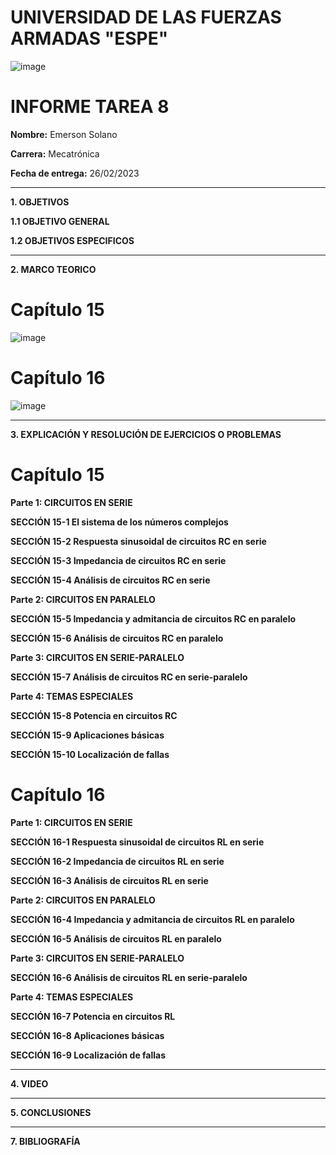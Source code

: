 # UNIVERSIDAD DE LAS FUERZAS ARMADAS "ESPE"
![image](https://user-images.githubusercontent.com/116772918/200762591-a164d8db-c02e-4269-8bb4-0bc4c810d79f.png)

# INFORME TAREA 8

**Nombre:** Emerson Solano

**Carrera:** Mecatrónica

**Fecha de entrega:** 26/02/2023

--------------------------------------------------------------------------------------------------------------------------------------------------------------------------------------------------------------------------------------------------------------------
**1. OBJETIVOS**

**1.1  OBJETIVO GENERAL**


**1.2  OBJETIVOS ESPECIFICOS**

--------------------------------------------------------------------------------------------------------------------------------------------------------------------------------------------------------------------------------------------------------------------

**2. MARCO TEORICO**

# Capítulo 15

![image](https://user-images.githubusercontent.com/93794279/154693284-c62afdcc-cb4f-4c64-93f5-b232ef7cd8b5.png)

# Capítulo 16


![image](https://user-images.githubusercontent.com/93794279/154696060-3908b8fc-446a-484b-8143-90cfc1569f51.png)


--------------------------------------------------------------------------------------------------------------------------------------------------------------------------------------------------------------------------------------------------------------------

**3. EXPLICACIÓN Y RESOLUCIÓN DE EJERCICIOS O PROBLEMAS**

# Capítulo 15

**Parte 1: CIRCUITOS EN SERIE**

**SECCIÓN 15-1 El sistema de los números complejos**

**SECCIÓN 15-2 Respuesta sinusoidal de circuitos RC en serie**

**SECCIÓN 15-3 Impedancia de circuitos RC en serie**

**SECCIÓN 15-4 Análisis de circuitos RC en serie**

**Parte 2: CIRCUITOS EN PARALELO**

**SECCIÓN 15-5 Impedancia y admitancia de circuitos RC en paralelo**

**SECCIÓN 15-6 Análisis de circuitos RC en paralelo**

**Parte 3: CIRCUITOS EN SERIE-PARALELO**

**SECCIÓN 15-7 Análisis de circuitos RC en serie-paralelo**

**Parte 4: TEMAS ESPECIALES**

**SECCIÓN 15-8 Potencia en circuitos RC**

**SECCIÓN 15-9 Aplicaciones básicas** 

**SECCIÓN 15-10 Localización de fallas**

# Capítulo 16

**Parte 1: CIRCUITOS EN SERIE**

**SECCIÓN 16-1 Respuesta sinusoidal de circuitos RL en serie**

**SECCIÓN 16-2 Impedancia de circuitos RL en serie**

**SECCIÓN 16-3 Análisis de circuitos RL en serie**

**Parte 2: CIRCUITOS EN PARALELO**

**SECCIÓN 16-4 Impedancia y admitancia de circuitos RL en paralelo**

**SECCIÓN 16-5 Análisis de circuitos RL en paralelo**

**Parte 3: CIRCUITOS EN SERIE-PARALELO**

**SECCIÓN 16-6 Análisis de circuitos RL en serie-paralelo**

**Parte 4: TEMAS ESPECIALES**

**SECCIÓN 16-7 Potencia en circuitos RL**

**SECCIÓN 16-8 Aplicaciones básicas**

**SECCIÓN 16-9 Localización de fallas**



--------------------------------------------------------------------------------------------------------------------------------------------------------------------------------------------------------------------------------------------------------------------

**4. VIDEO**


--------------------------------------------------------------------------------------------------------------------------------------------------------------------------------------------------------------------------------------------------------------------

**5. CONCLUSIONES**


-------------------------------------------------------------------------------------------------------------------------------------------------------------------------------------------------------------------------------------------------------------------

**7. BIBLIOGRAFÍA**


